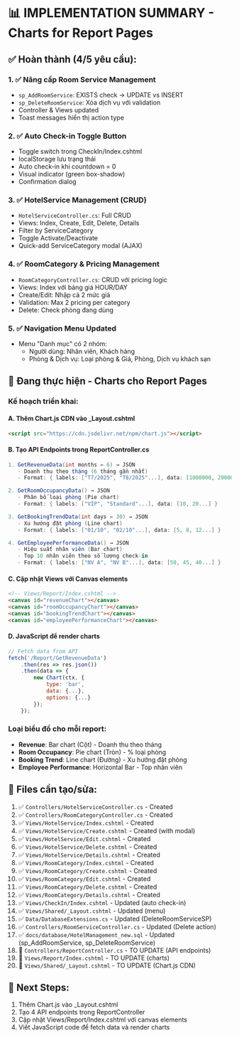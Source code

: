 # 📊 IMPLEMENTATION SUMMARY - Charts for Report Pages

## ✅ Hoàn thành (4/5 yêu cầu):

### 1. ✅ Nâng cấp Room Service Management
- `sp_AddRoomService`: EXISTS check → UPDATE vs INSERT
- `sp_DeleteRoomService`: Xóa dịch vụ với validation
- Controller & Views updated
- Toast messages hiển thị action type

### 2. ✅ Auto Check-in Toggle Button  
- Toggle switch trong CheckIn/Index.cshtml
- localStorage lưu trạng thái
- Auto check-in khi countdown = 0
- Visual indicator (green box-shadow)
- Confirmation dialog

### 3. ✅ HotelService Management (CRUD)
- `HotelServiceController.cs`: Full CRUD
- Views: Index, Create, Edit, Delete, Details
- Filter by ServiceCategory
- Toggle Activate/Deactivate
- Quick-add ServiceCategory modal (AJAX)

### 4. ✅ RoomCategory & Pricing Management
- `RoomCategoryController.cs`: CRUD với pricing logic
- Views: Index với bảng giá HOUR/DAY
- Create/Edit: Nhập cả 2 mức giá
- Validation: Max 2 pricing per category
- Delete: Check phòng đang dùng

### 5. ✅ Navigation Menu Updated
- Menu "Danh mục" có 2 nhóm:
  - Người dùng: Nhân viên, Khách hàng
  - Phòng & Dịch vụ: Loại phòng & Giá, Phòng, Dịch vụ khách sạn

## 🔄 Đang thực hiện - Charts cho Report Pages

### Kế hoạch triển khai:

#### A. Thêm Chart.js CDN vào _Layout.cshtml
```html
<script src="https://cdn.jsdelivr.net/npm/chart.js"></script>
```

#### B. Tạo API Endpoints trong ReportController.cs
```csharp
1. GetRevenueData(int months = 6) → JSON
   - Doanh thu theo tháng (6 tháng gần nhất)
   - Format: { labels: ["T7/2025", "T8/2025"...], data: [1000000, 2000000...] }

2. GetRoomOccupancyData() → JSON
   - Phân bố loại phòng (Pie chart)
   - Format: { labels: ["VIP", "Standard"...], data: [10, 20...] }

3. GetBookingTrendData(int days = 30) → JSON  
   - Xu hướng đặt phòng (Line chart)
   - Format: { labels: ["01/10", "02/10"...], data: [5, 8, 12...] }

4. GetEmployeePerformanceData() → JSON
   - Hiệu suất nhân viên (Bar chart)
   - Top 10 nhân viên theo số lượng check-in
   - Format: { labels: ["NV A", "NV B"...], data: [50, 45, 40...] }
```

#### C. Cập nhật Views với Canvas elements
```html
<!-- Views/Report/Index.cshtml -->
<canvas id="revenueChart"></canvas>
<canvas id="roomOccupancyChart"></canvas>
<canvas id="bookingTrendChart"></canvas>
<canvas id="employeePerformanceChart"></canvas>
```

#### D. JavaScript để render charts
```javascript
// Fetch data from API
fetch('/Report/GetRevenueData')
    .then(res => res.json())
    .then(data => {
        new Chart(ctx, {
            type: 'bar',
            data: {...},
            options: {...}
        });
    });
```

### Loại biểu đồ cho mỗi report:
- **Revenue**: Bar chart (Cột) - Doanh thu theo tháng
- **Room Occupancy**: Pie chart (Tròn) - % loại phòng
- **Booking Trend**: Line chart (Đường) - Xu hướng đặt phòng
- **Employee Performance**: Horizontal Bar - Top nhân viên

## 📁 Files cần tạo/sửa:
1. ✅ `Controllers/HotelServiceController.cs` - Created
2. ✅ `Controllers/RoomCategoryController.cs` - Created
3. ✅ `Views/HotelService/Index.cshtml` - Created
4. ✅ `Views/HotelService/Create.cshtml` - Created (with modal)
5. ✅ `Views/HotelService/Edit.cshtml` - Created
6. ✅ `Views/HotelService/Delete.cshtml` - Created
7. ✅ `Views/HotelService/Details.cshtml` - Created
8. ✅ `Views/RoomCategory/Index.cshtml` - Created
9. ✅ `Views/RoomCategory/Create.cshtml` - Created
10. ✅ `Views/RoomCategory/Edit.cshtml` - Created
11. ✅ `Views/RoomCategory/Delete.cshtml` - Created
12. ✅ `Views/RoomCategory/Details.cshtml` - Created
13. ✅ `Views/CheckIn/Index.cshtml` - Updated (auto check-in)
14. ✅ `Views/Shared/_Layout.cshtml` - Updated (menu)
15. ✅ `Data/DatabaseExtensions.cs` - Updated (DeleteRoomServiceSP)
16. ✅ `Controllers/RoomServiceController.cs` - Updated (Delete action)
17. ✅ `docs/database/HotelManagement_new.sql` - Updated (sp_AddRoomService, sp_DeleteRoomService)
18. 🔄 `Controllers/ReportController.cs` - TO UPDATE (API endpoints)
19. 🔄 `Views/Report/Index.cshtml` - TO UPDATE (charts)
20. 🔄 `Views/Shared/_Layout.cshtml` - TO UPDATE (Chart.js CDN)

## 🎯 Next Steps:
1. Thêm Chart.js vào _Layout.cshtml
2. Tạo 4 API endpoints trong ReportController
3. Cập nhật Views/Report/Index.cshtml với canvas elements
4. Viết JavaScript code để fetch data và render charts
